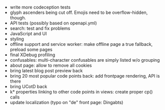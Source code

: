 * write more codeception tests
* glyph ascenders being cut off. Emojis need to be overflow-hidden, though.
* API tests (possibly based on openapi.yml)
* search: test and fix problems
* JavaScript and UI
* styling
* offline support and service worker: make offline page a true fallback, preload some pages
* final XDebug profiling
* confusables: multi-character confusables are simply listed w/o grouping
* about page: allow to remove all cookies
* bring latest blog post preview back
* bring 20 most popular code points back: add frontpage rendering, API is there
* bring UCotD back
* k* properties linking to other code points in views: create proper cp() calls
* update localization (typo on "de" front page: Dingabts)
